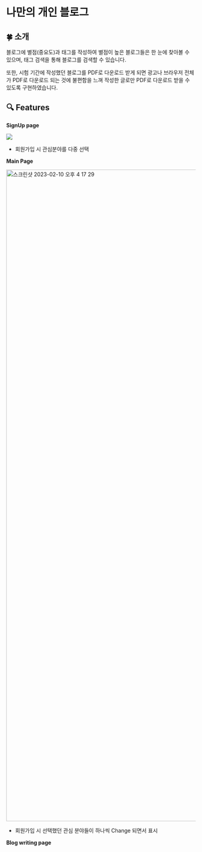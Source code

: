 # 나만의 개인 블로그

## 🍀 소개
<aside>

블로그에 별점(중요도)과 태그를 작성하여 별점이 높은 블로그들은 한 눈에 찾아볼 수 있으며, 태그 검색을 통해 블로그를 검색할 수 있습니다.

또한, 시험 기간에 작성했던 블로그를 PDF로 다운로드 받게 되면 광고나 브라우저 전체가 PDF로 다운로드 되는 것에 불편함을 느껴 작성한 글로만 PDF로 다운로드 받을 수 있도록 구현하였습니다.
</aside>

## 🔍 Features
**SignUp page**
<br>

<img src="https://user-images.githubusercontent.com/83527046/218411794-246acfaf-f9c6-41f1-8db4-bf4cd093aaab.png">

- 회원가입 시 관심분야를 다중 선택

**Main Page**
<br>

<img width="1728" alt="스크린샷 2023-02-10 오후 4 17 29" src="https://user-images.githubusercontent.com/83527046/218412289-967b5206-789a-4666-8a3e-15122998a01e.png">

- 회원가입 시 선택했던 관심 분야들이 하나씩 Change 되면서 표시

**Blog writing page**
